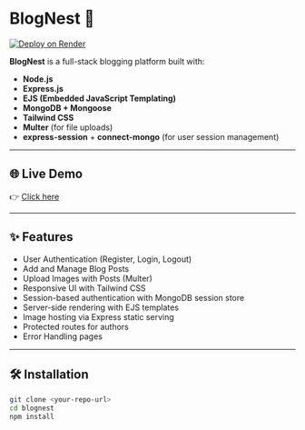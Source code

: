 # BlogNest 📝

[![Deploy on Render](https://img.shields.io/badge/Deploy%20on-Render-3f3f3f?logo=render&style=for-the-badge)](https://blognest-8.onrender.com)

**BlogNest** is a full-stack blogging platform built with:

- **Node.js**
- **Express.js**
- **EJS (Embedded JavaScript Templating)**
- **MongoDB + Mongoose**
- **Tailwind CSS**
- **Multer** (for file uploads)
- **express-session** + **connect-mongo** (for user session management)

---

## 🌐 Live Demo

👉 [Click here](https://blognest-final.onrender.com)

---

## ✨ Features

- User Authentication (Register, Login, Logout)
- Add and Manage Blog Posts
- Upload Images with Posts (Multer)
- Responsive UI with Tailwind CSS
- Session-based authentication with MongoDB session store
- Server-side rendering with EJS templates
- Image hosting via Express static serving
- Protected routes for authors
- Error Handling pages

---

## 🛠️ Installation

```bash
git clone <your-repo-url>
cd blognest
npm install
